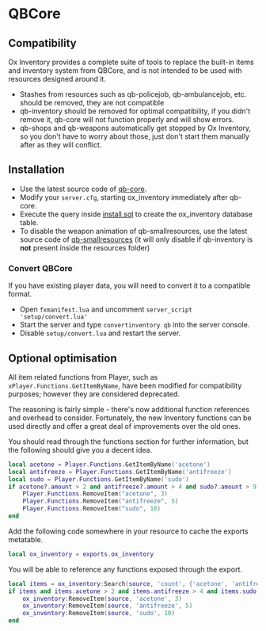 # QBCore

## Compatibility

Ox Inventory provides a complete suite of tools to replace the built-in items and inventory system from QBCore, and is not intended to be used with resources designed around it.

- Stashes from resources such as qb-policejob, qb-ambulancejob, etc. should be removed, they are not compatible
- qb-inventory should be removed for optimal compatibility, if you didn't remove it, qb-core will not function properly and will show errors.
- qb-shops and qb-weapons automatically get stopped by Ox Inventory, so you don't have to worry about those, just don't start them manually after as they will conflict.

## Installation

- Use the latest source code of [qb-core](https://github.com/qbcore-framework/qb-core).
- Modify your `server.cfg`, starting ox_inventory immediately after qb-core.
- Execute the query inside [install.sql](https://github.com/overextended/ox_inventory/blob/main/setup/install.sql) to create the ox_inventory database table.
- To disable the weapon animation of qb-smallresources, use the latest source code of [qb-smallresources](https://github.com/qbcore-framework/qb-smallresources) (it will only disable if qb-inventory is **not** present inside the resources folder)

### Convert QBCore

If you have existing player data, you will need to convert it to a compatible format.

- Open `fxmanifest.lua` and uncomment `server_script 'setup/convert.lua'`
- Start the server and type `convertinventory qb` into the server console.
- Disable `setup/convert.lua` and restart the server.

## Optional optimisation

All item related functions from Player, such as `xPlayer.Functions.GetItemByName`, have been modified for compatibility purposes; however they are considered deprecated.

The reasoning is fairly simple - there's now additional function references and overhead to consider. Fortunately, the new Inventory functions can be used directly and offer a great deal of improvements over the old ones.

You should read through the functions section for further information, but the following should give you a decent idea.

<Tabs>
<TabItem value="qb" label="QBCore">

```lua
local acetone = Player.Functions.GetItemByName('acetone')
local antifreeze = Player.Functions.GetItemByName('antifreeze')
local sudo = Player.Functions.GetItemByName('sudo')
if acetone?.amount > 2 and antifreeze?.amount > 4 and sudo?.amount > 9 then
    Player.Functions.RemoveItem("acetone", 3)
    Player.Functions.RemoveItem("antifreeze", 5)
    Player.Functions.RemoveItem("sudo", 10)
end
```

</TabItem>
<TabItem value="inventory" label="Inventory">

Add the following code somewhere in your resource to cache the exports metatable.

```lua
local ox_inventory = exports.ox_inventory
```

You will be able to reference any functions exposed through the export.

```lua
local items = ox_inventory:Search(source, 'count', {'acetone', 'antifreeze', 'sudo'})
if items and items.acetone > 2 and items.antifreeze > 4 and items.sudo > 9 then
    ox_inventory:RemoveItem(source, 'acetone', 3)
    ox_inventory:RemoveItem(source, 'antifreeze', 5)
    ox_inventory:RemoveItem(source, 'sudo', 10)
end
```

</TabItem>
</Tabs>
